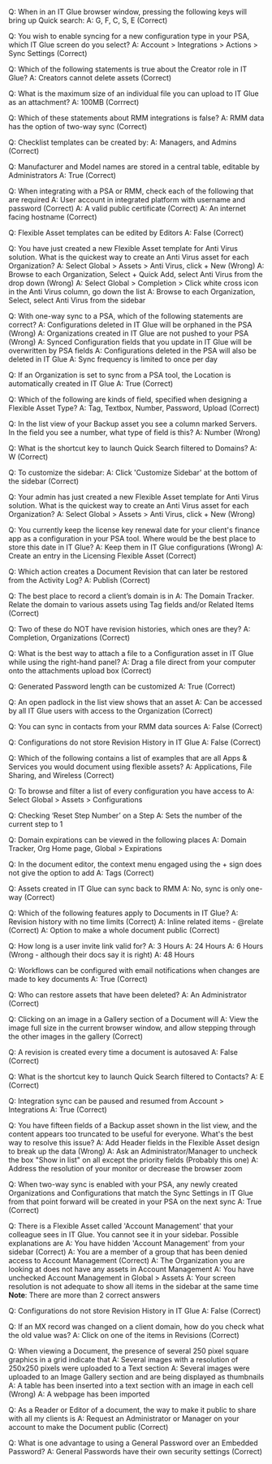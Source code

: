 Q: When in an IT Glue browser window, pressing the following keys will bring up Quick search:
A: G, F, C, S, E (Correct)

Q: You wish to enable syncing for a new configuration type in your PSA, which IT Glue screen do you select?
A: Account > Integrations > Actions > Sync Settings (Correct)

Q: Which of the following statements is true about the Creator role in IT Glue?
A: Creators cannot delete assets (Correct)

Q: What is the maximum size of an individual file you can upload to IT Glue as an attachment?
A: 100MB (Corrrect)

Q: Which of these statements about RMM integrations is false?
A: RMM data has the option of two-way sync (Correct)

Q: Checklist templates can be created by:
A: Managers, and Admins (Correct)

Q: Manufacturer and Model names are stored in a central table, editable by Administrators
A: True (Correct)

Q: When integrating with a PSA or RMM, check each of the following that are required
A: User account in integrated platform with username and password (Correct)
A: A valid public certificate (Correct)
A: An internet facing hostname (Correct)

Q: Flexible Asset templates can be edited by Editors
A: False (Correct)

Q: You have just created a new Flexible Asset template for Anti Virus solution. What is the quickest way to create an Anti Virus asset for each Organization?
A: Select Global > Assets > Anti Virus, click + New (Wrong)
A: Browse to each Organization, Select + Quick Add, select Anti Virus from the drop down (Wrong)
A: Select Global > Completion > Click white cross icon in the Anti Virus column, go down the list
A: Browse to each Organization, Select, select Anti Virus from the sidebar

Q: With one-way sync to a PSA, which of the following statements are correct?
A: Configurations deleted in IT Glue will be orphaned in the PSA (Wrong)
A: Organizations created in IT Glue are not pushed to your PSA (Wrong)
A: Synced Configuration fields that you update in IT Glue will be overwritten by PSA fields
A: Configurations deleted in the PSA will also be deleted in IT Glue
A: Sync frequency is limited to once per day

Q: If an Organization is set to sync from a PSA tool, the Location is automatically created in IT Glue
A: True (Correct)

Q: Which of the following are kinds of field, specified when designing a Flexible Asset Type?
A: Tag, Textbox, Number, Password, Upload (Correct)

Q: In the list view of your Backup asset you see a column marked Servers. In the field you see a number, what type of field is this?
A: Number (Wrong)

Q: What is the shortcut key to launch Quick Search filtered to Domains?
A: W (Correct)

Q: To customize the sidebar:
A: Click 'Customize Sidebar' at the bottom of the sidebar (Correct)

Q: Your admin has just created a new Flexible Asset template for Anti Virus solution. What is the quickest way to create an Anti Virus asset for each Organization?
A: Select Global > Assets > Anti Virus, click + New (Wrong)

Q: You currently keep the license key renewal date for your client's finance app as a configuration in your PSA tool. Where would be the best place to store this date in IT Glue?
A: Keep them in IT Glue configurations (Wrong)
A: Create an entry in the Licensing Flexible Asset (Correct)

Q: Which action creates a Document Revision that can later be restored from the Activity Log?
A: Publish (Correct)

Q: The best place to record a client’s domain is in
A: The Domain Tracker. Relate the domain to various assets using Tag fields and/or Related Items  (Correct)

Q: Two of these do NOT have revision histories, which ones are they?
A: Completion, Organizations (Correct)

Q: What is the best way to attach a file to a Configuration asset in IT Glue while using the right-hand panel?
A: Drag a file direct from your computer onto the attachments upload box (Correct) 

Q: Generated Password length can be customized
A: True (Correct)

Q: An open padlock in the list view shows that an asset
A: Can be accessed by all IT Glue users with access to the Organization (Correct)

Q: You can sync in contacts from your RMM data sources
A: False (Correct)

Q: Configurations do not store Revision History in IT Glue
A: False (Correct)

Q: Which of the following contains a list of examples that are all Apps & Services you would document using flexible assets?
A: Applications, File Sharing, and Wireless (Correct)

Q: To browse and filter a list of every configuration you have access to
A: Select Global > Assets > Configurations 

Q: Checking ‘Reset Step Number’ on a Step
A: Sets the number of the current step to 1 

Q: Domain expirations can be viewed in the following places
A: Domain Tracker, Org Home page, Global > Expirations 

Q: In the document editor, the context menu engaged using the + sign does not give the option to add
A: Tags (Correct)

Q: Assets created in IT Glue can sync back to RMM
A: No, sync is only one-way (Correct)

Q: Which of the following features apply to Documents in IT Glue?
A: Revision history with no time limits (Correct)
A: Inline related items - @relate (Correct)
A: Option to make a whole document public (Correct)

Q: How long is a user invite link valid for?
A: 3 Hours
A: 24 Hours
A: 6 Hours (Wrong - although their docs say it is right)
A: 48 Hours 

Q: Workflows can be configured with email notifications when changes are made to key documents
A: True (Correct)

Q: Who can restore assets that have been deleted?
A: An Administrator (Correct)

Q: Clicking on an image in a Gallery section of a Document will
A: View the image full size in the current browser window, and allow stepping through the other images in the gallery (Correct)

Q: A revision is created every time a document is autosaved
A: False (Correct)

Q: What is the shortcut key to launch Quick Search filtered to Contacts?
A: E (Correct)

Q: Integration sync can be paused and resumed from Account > Integrations
A: True (Correct)

Q: You have fifteen fields of a Backup asset shown in the list view, and the content appears too truncated to be useful for everyone. What's the best way to resolve this issue?
A: Add Header fields in the Flexible Asset design to break up the data (Wrong)
A: Ask an Administrator/Manager to uncheck the box "Show in list" on all except the priority fields (Probably this one)
A: Address the resolution of your monitor or decrease the browser zoom

Q: When two-way sync is enabled with your PSA, any newly created Organizations and Configurations that match the Sync Settings in IT Glue from that point forward will be created in your PSA on the next sync
A: True (Correct)

Q: There is a Flexible Asset called 'Account Management' that your colleague sees in IT Glue. You cannot see it in your sidebar. Possible explanations are
A: You have hidden 'Account Management' from your sidebar (Correct)
A: You are a member of a group that has been denied access to Account Management (Correct)
A: The Organization you are looking at does not have any assets in Account Management
A: You have unchecked Account Management in Global > Assets
A: Your screen resolution is not adequate to show all items in the sidebar at the same time
**Note**: There are more than 2 correct answers

Q: Configurations do not store Revision History in IT Glue
A: False (Correct)

Q: If an MX record was changed on a client domain, how do you check what the old value was?
A: Click on one of the items in Revisions (Correct)

Q: When viewing a Document, the presence of several 250 pixel square graphics in a grid indicate that
A: Several images with a resolution of 250x250 pixels were uploaded to a Text section
A: Several images were uploaded to an Image Gallery section and are being displayed as thumbnails
A: A table has been inserted into a text section with an image in each cell (Wrong)
A: A webpage has been imported

Q: As a Reader or Editor of a document, the way to make it public to share with all my clients is
A: Request an Administrator or Manager on your account to make the Document public (Correct)

Q: What is one advantage to using a General Password over an Embedded Password?
A: General Passwords have their own security settings (Correct)
